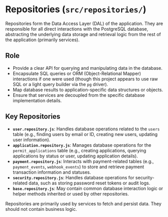 # Repositories (`src/repositories/`)

Repositories form the Data Access Layer (DAL) of the application. They are responsible for all direct interactions with the PostgreSQL database, abstracting the underlying data storage and retrieval logic from the rest of the application (primarily services).

## Role

*   Provide a clear API for querying and manipulating data in the database.
*   Encapsulate SQL queries or ORM (Object-Relational Mapper) interactions if one were used (though this project appears to use raw SQL or a light query builder via the `pg` driver).
*   Map database results to application-specific data structures or objects.
*   Ensure that services are decoupled from the specific database implementation details.

## Key Repositories

*   **`user.repository.js`**: Handles database operations related to the `users` table (e.g., finding users by email or ID, creating new users, updating user information).
*   **`application.repository.js`**: Manages database operations for the `permit_applications` table (e.g., creating applications, querying applications by status or user, updating application details).
*   **`payment.repository.js`**: Interacts with payment-related tables (e.g., `payment_events`, `webhook_events`) to store and retrieve payment transaction information and statuses.
*   **`security.repository.js`**: Handles database operations for security-related data, such as storing password reset tokens or audit logs.
*   **`base.repository.js`**: May contain common database interaction logic or helper methods inherited or used by other repositories.

Repositories are primarily used by services to fetch and persist data. They should not contain business logic.
